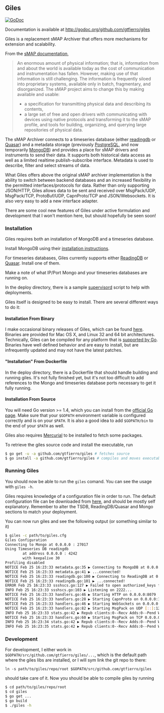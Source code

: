 ## Giles

[![GoDoc](https://godoc.org/github.com/gtfierro/giles?status.svg)](https://godoc.org/github.com/gtfierro/giles)

Documentation is available at http://godoc.org/github.com/gtfierro/giles 

Giles is a replacement sMAP Archiver that offers more mechanisms for extension and scalability.

From the [sMAP documentation](http://pythonhosted.org/Smap/en/2.0/),
<blockquote>

An enormous amount of physical information; that is, information from and about
the world is available today as the cost of communication and instrumentation
has fallen. However, making use of that information is still challenging. The
information is frequently siloed into proprietary systems, available only in
batch, fragmentary, and disorganized. The sMAP project aims to change this by
making available and usable:

<ul>
<li>a specification for transmitting physical data and describing its contents,</li>
<li>a large set of free and open drivers with communicating with devices using
  native protocols and transforming it to the sMAP profile, and tools for
  building, organizing, and querying large repositories of physical data.</li>
</ul>
</blockquote>

The sMAP Archiver connects to a timeseries database (either
[readingdb](https://github.com/SoftwareDefinedBuildings/readingdb/tree/adaptive)
or [Quasar](https://github.com/SoftwareDefinedBuildings/quasar)) and a metadata
storage (previously [PostgreSQL](http://www.postgresql.org/), and now
temporarily [MongoDB](http://www.mongodb.org/)) and provides a place for sMAP
drivers and instruments to send their data. It supports both historical data
access as well as a limited realtime publish-subscribe interface. Metadata is
used to describe, filter and select streams of data.

What Giles offers above the original sMAP archiver implementation is the
ability to switch between backend databases and an increased flexibility in the
permitted interfaces/protocols for data. Rather than only supporting JSON/HTTP,
Giles allows data to be sent and received over MsgPack/UDP, MsgPack/TCP,
ProtoBuf/UDP, CapnProto/TCP and JSON/Websockets. It is also very easy to add a
new interface adapter.

There are some cool new features of Giles under active formulation and
development that I won't mention here, but should hopefully be seen soon!

### Installation

Giles requires both an installation of MongoDB and a timeseries database.

Install MongoDB using their [installation instructions](http://docs.mongodb.org/manual/installation/).

For timeseries databases, Giles currently supports either
[ReadingDB](https://github.com/SoftwareDefinedBuildings/readingdb/tree/adaptive)
or [Quasar](https://github.com/SoftwareDefinedBuildings/quasar). Install one of them.

Make a note of what IP/Port Mongo and your timeseries databases are running on.

In the deploy directory, there is a sample [supervisord](http://supervisord.org/) script to help
with deployments.

Giles itself is designed to be easy to install. There are several different ways to do it:

#### Installation From Binary

I make occasional binary releases of Giles, which can be found
[here](https://github.com/gtfierro/giles/releases). Binaries are provided for
Mac OS X, and Linux 32 and 64 bit architectures. Technically, Giles can be
compiled for any platform that is [supported by
Go](https://golang.org/doc/install). Binaries have well defined behavior and
are easy to install, but are infrequently updated and may not have the latest
patches.

#### "Installation" From Dockerfile

In the deploy directory, there is a Dockerfile that should handle building and running giles.
It's not fully finished yet, but it's not too difficult to add references to the Mongo and timeseries
database ports necessary to get it fully running.

#### Installation From Source

You will need Go version >= 1.4, which you can install from the [official Go page](https://golang.org/doc/install).
Make sure that your `$GOPATH` environment variable is configured correctly and is on your `$PATH`. It is also
a good idea to add `$GOPATH/bin` to the end of your `$PATH` as well.

Giles also requires [Mercurial](http://mercurial.selenic.com/downloads) to be installed to fetch some packages.

To retrieve the giles source code and install the executable, run

```bash
$ go get -u -a github.com/gtfierro/giles # fetches source
$ go install -a github.com/gtfierro/giles # compiles and moves executable into $PATH
```

### Running Giles

You should now be able to run the `giles` comand. You can see the usage with `giles -h`.

Giles requires knowledge of a configuration file in order to run. The default
configuration file can be downloaded from
[here](https://raw.githubusercontent.com/gtfierro/giles/master/giles.cfg), and
should be mostly self explanatory. Remember to alter the TSDB, ReadingDB/Quasar and Mongo
sections to match your deployment.

You can now run giles and see the following output (or something similar to it)

```bash
$ giles -c path/to/giles.cfg
Giles Configuration
Connecting to Mongo at 0.0.0.0 : 27017
Using Timeseries DB readingdb
        at address 0.0.0.0 : 4242
        with keepalive 30
Profiling disabled
NOTICE Feb 25 16:23:33 metadata.go:35 ▶ Connecting to MongoDB at 0.0.0.0:27017...
NOTICE Feb 25 16:23:33 metadata.go:41 ▶ ...connected!
NOTICE Feb 25 16:23:33 readingdb.go:100 ▶ Connecting to ReadingDB at 0.0.0.0:4242...
NOTICE Feb 25 16:23:33 readingdb.go:101 ▶ ...connected!
ERROR Feb 25 16:23:33 ssshscs.go:127 ▶ Failed to open authorized_keys file (open /home/gabe/.ssh/authorized_keys: no such file or directory)
INFO Feb 25 16:23:33 ssshscs.go:103 ▶ Listening on 2222...
NOTICE Feb 25 16:23:33 handlers.go:46 ▶ Starting HTTP on 0.0.0.0:8079
NOTICE Feb 25 16:23:33 handlers.go:28 ▶ Starting CapnProto on 0.0.0.0:1235
NOTICE Feb 25 16:23:33 handlers.go:46 ▶ Starting WebSockets on 0.0.0.0:1234
NOTICE Feb 25 16:23:33 handlers.go:82 ▶ Starting MsgPack on UDP [::]:1236
INFO Feb 25 16:23:33 stats.go:42 ▶ Repub clients:0--Recv Adds:0--Pend Write:0--Live Conn:0
NOTICE Feb 25 16:23:33 handlers.go:60 ▶ Starting MsgPack on TCP 0.0.0.0:1236
INFO Feb 25 16:23:34 stats.go:42 ▶ Repub clients:0--Recv Adds:0--Pend Write:0--Live Conn:0
INFO Feb 25 16:23:35 stats.go:42 ▶ Repub clients:0--Recv Adds:0--Pend Write:0--Live Conn:0
```

### Development

For development, I either work in `$GOPATH/src/github.com/gtfierro/giles/...`, which is the default
path where the giles libs are installed, or I will sym link the git repo to there:

```
ln -s path/to/giles/repo/root $GOPATH/src/github.com/gtfierro/giles
```

should take care of it. Now you should be able to compile giles by running

```bash
$ cd path/to/giles/repo/root
$ cd giles
$ go get ...
$ go build
$ ./giles -h
```
